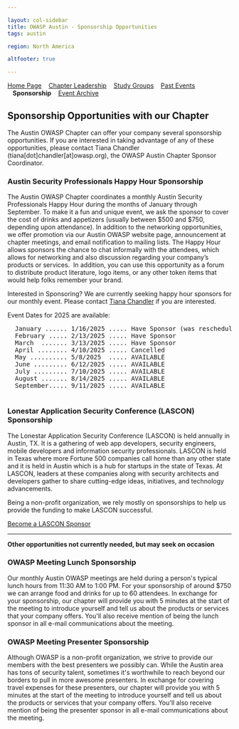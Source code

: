 ```yaml
---

layout: col-sidebar
title: OWASP Austin - Sponsorship Opportunities
tags: austin

region: North America

altfooter: true

---
```


[Home Page](index.md)
&nbsp;&nbsp;&nbsp;[Chapter Leadership](leadership.md)
&nbsp;&nbsp;&nbsp;[Study Groups](studygroups.md)
&nbsp;&nbsp;&nbsp;[Past Events](pastevents.md)
&nbsp;&nbsp;&nbsp;<strong>Sponsorship</strong>
&nbsp;&nbsp;&nbsp;[Event Archive](pasteventsarchive.md)


## Sponsorship Opportunities with our Chapter ##

The Austin OWASP Chapter can offer your company several sponsorship opportunities. If you are interested in taking advantage of any of these opportunities, please contact Tiana Chandler (tiana[dot]chandler[at]owasp.org), the OWASP Austin Chapter Sponsor Coordinator. 

### Austin Security Professionals Happy Hour Sponsorship ### 

The Austin OWASP Chapter coordinates a monthly Austin Security Professionals Happy Hour during the months of January through September. To make it a fun and unique event, we ask the sponsor to cover the cost of drinks and appetizers (usually between $500 and $750, depending upon attendance). In addition to the networking opportunities, we offer promotion via our Austin OWASP website page, announcement at chapter meetings, and email notification to mailing lists. The Happy Hour allows sponsors the chance to chat informally with the attendees, which allows for networking and also discussion regarding your company’s products or services.  In addition, you can use this opportunity as a forum to distribute product literature, logo items, or any other token items that would help folks remember your brand.

Interested in Sponsoring? We are currently seeking happy hour sponsors for our monthly event. Please contact <a href="mailto:tiana.chandler@owasp.org?subject=OWASP Happy Hour Sponsor">Tiana Chandler</a> if you are interested. 

Event Dates for 2025 are available:
  <pre>
  January ...... 1/16/2025 ..... Have Sponsor (was rescheduled due to weather)
  February ..... 2/13/2025 ..... Have Sponsor
  March  ....... 3/13/2025 ..... Have Sponsor
  April ........ 4/10/2025 ..... Cancelled
  May .......... 5/8/2025  ..... AVAILABLE
  June ......... 6/12/2025 ..... AVAILABLE
  July ......... 7/10/2025 ..... AVAILABLE
  August ....... 8/14/2025 ..... AVAILABLE
  September..... 9/11/2025 ..... AVAILABLE
  </pre>

### Lonestar Application Security Conference (LASCON) Sponsorship ### 

The Lonestar Application Security Conference (LASCON) is held annually in Austin, TX. It is a gathering of web app developers, security engineers, mobile developers and information security professionals. LASCON is held in Texas where more Fortune 500 companies call home than any other state and it is held in Austin which is a hub for startups in the state of Texas. At LASCON, leaders at these companies along with security architects and developers gather to share cutting-edge ideas, initiatives, and technology advancements.

Being a non-profit organization, we rely mostly on sponsorships to help us provide the funding to make LASCON successful.

[Become a LASCON Sponsor](https://lascon.org/become-a-sponsor/)

<hr/>

**Other opportunities not currently needed, but may seek on occasion**

### OWASP Meeting Lunch Sponsorship ### 

Our monthly Austin OWASP meetings are held during a person's typical lunch hours from 11:30 AM to 1:00 PM. For your sponsorship of around $750 we can arrange food and drinks for up to 60 attendees. In exchange for your sponsorship, our chapter will provide you with 5 minutes at the start of the meeting to introduce yourself and tell us about the products or services that your company offers. You'll also receive mention of being the lunch sponsor in all e-mail communications about the meeting. 

### OWASP Meeting Presenter Sponsorship ### 

Although OWASP is a non-profit organization, we strive to provide our members with the best presenters we possibly can. While the Austin area has tons of security talent, sometimes it's worthwhile to reach beyond our borders to pull in more awesome presenters. In exchange for covering travel expenses for these presenters, our chapter will provide you with 5 minutes at the start of the meeting to introduce yourself and tell us about the products or services that your company offers. You'll also receive mention of being the presenter sponsor in all e-mail communications about the meeting. 

